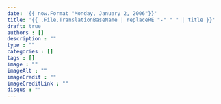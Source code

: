 ```yaml
---
date: '{{ now.Format "Monday, January 2, 2006"}}'
title: '{{ .File.TranslationBaseName | replaceRE "-" " " | title }}'
draft: true
authors : []
description : ""
type : ""
categories : []
tags : []
image : ""
imageAlt : ""
imageCredit : ""
imageCreditLink : ""
disqus : ""
---
```

